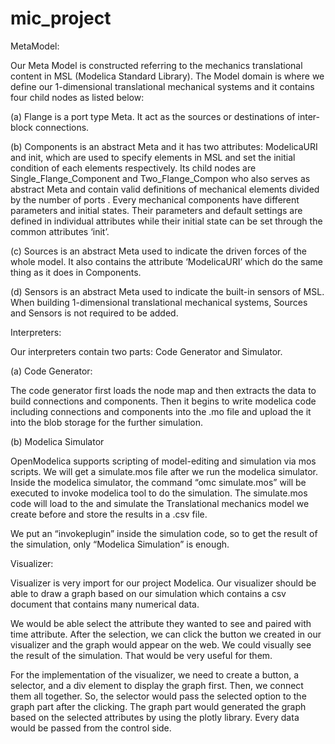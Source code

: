 # mic_project
MetaModel:

Our Meta Model is constructed referring to the mechanics translational content in MSL (Modelica Standard Library). The Model domain is where we define our 1-dimensional translational mechanical systems and it contains four child nodes as listed below:

(a)	Flange is a port type Meta. It act as the sources or destinations of inter-block connections. 

(b)	Components is an abstract Meta and it has two attributes: ModelicaURI and init, which are used to specify elements in MSL and set the initial condition of each elements respectively. Its child nodes are Single_Flange_Component and  Two_Flange_Compon who also serves as abstract Meta and contain valid definitions of mechanical elements divided by the number of ports . Every mechanical components have different parameters and initial states. Their parameters and default settings are defined in individual attributes while their initial state can be set through the common attributes ‘init’.

(c)	Sources is an abstract Meta used to indicate the driven forces of the whole model. It also contains the attribute ‘ModelicaURI’ which do the same thing as it does in Components. 

(d)	Sensors is an abstract Meta used to indicate the built-in sensors of MSL. 
When building 1-dimensional translational mechanical systems, Sources and Sensors is not required to be added.

Interpreters:

Our interpreters contain two parts: Code Generator and Simulator.

(a)	Code Generator: 

The code generator first loads the node map and then extracts the data to build connections and components. Then it begins to write modelica code including connections and components   into the .mo file and upload the it into the blob storage for the further simulation.

(b)	Modelica Simulator

OpenModelica supports scripting of model-editing and simulation via mos scripts. We will get a simulate.mos file after we run the modelica simulator. Inside the modelica simulator, the command “omc simulate.mos” will be executed to invoke modelica tool to do the simulation. The simulate.mos code will load to the and simulate the Translational mechanics model we create before and store the results in a .csv file. 

We put an “invokeplugin” inside the simulation code, so to get the result of the simulation, only “Modelica Simulation” is enough.

Visualizer:

Visualizer is very import for our project Modelica. Our visualizer should be able to draw a graph based on our simulation which contains a csv document that contains many numerical data. 

We would be able select the attribute they wanted to see and paired with time attribute. After the selection, we can click the button we created in our visualizer and the graph would appear on the web. We could visually see the result of the simulation. That would be very useful for them. 

For the implementation of the visualizer, we need to create a button, a selector, and a div element to display the graph first. Then, we connect them all together. So, the selector would pass the selected option to the graph part after the clicking. The graph part would generated the graph based on the selected attributes by using the plotly library. Every data would be passed from the control side. 
